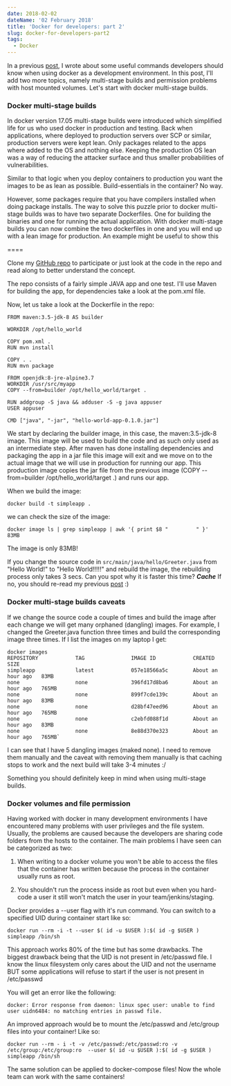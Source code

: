 ```yaml
---
date: 2018-02-02
dateName: '02 February 2018'
title: 'Docker for developers: part 2'
slug: docker-for-developers-part2
tags:
  - Docker
---
```


In a previous [post](https://donchev.is/post/docker-for-developers), I wrote about some useful commands developers should know when using docker as a development environment. In this post, I'll add two more topics, namely multi-stage builds and permission problems with host mounted volumes. Let's start with docker multi-stage builds.

### Docker multi-stage builds

In docker version 17.05 multi-stage builds were introduced which simplified life for us who used docker in production and testing. Back when applications, where deployed to production servers over SCP or similar, production servers were kept lean. Only packages related to the apps where added to the OS and nothing else. Keeping the production OS lean was a way of reducing the attacker surface and thus smaller probabilities of vulnerabilities.

Similar to that logic when you deploy containers to production you want the images to be as lean as possible. Build-essentials in the container? No way.

However, some packages require that you have compilers installed when doing package installs. The way to solve this puzzle prior to docker multi-stage builds was to have two separate Dockerfiles. One for building the binaries and one for running the actual application. With docker multi-stage builds you can now combine the two dockerfiles in one and you will end up with a lean image for production. An example might be useful to show this

====

Clone my [GitHub repo](https://github.com/donchev7/docker-multistage) to participate or just look at the code in the repo and read along to better understand the concept.

The repo consists of a fairly simple JAVA app and one test. I'll use Maven for building the app, for dependencies take a look at the pom.xml file.

Now, let us take a look at the Dockerfile in the repo:

```
FROM maven:3.5-jdk-8 AS builder

WORKDIR /opt/hello_world

COPY pom.xml .
RUN mvn install

COPY . .
RUN mvn package

FROM openjdk:8-jre-alpine3.7
WORKDIR /usr/src/myapp
COPY --from=builder /opt/hello_world/target .

RUN addgroup -S java && adduser -S -g java appuser
USER appuser

CMD ["java", "-jar", "hello-world-app-0.1.0.jar"]
```

We start by declaring the builder image, in this case, the maven:3.5-jdk-8 image. This image will be used to build the code and as such only used as an intermediate step. After maven has done installing dependencies and packaging the app in a jar file this image will exit and we move on to the actual image that we will use in production for running our app. This production image copies the jar file from the previous image (COPY --from=builder /opt/hello_world/target .) and runs our app.

When we build the image:

```
docker build -t simpleapp .
```

we can check the size of the image:

```
docker image ls | grep simpleapp | awk '{ print $8 "         " }'
83MB
```

The image is only 83MB!

If you change the source code in `src/main/java/hello/Greeter.java` from "Hello World!" to "Hello World!!!!!" and rebuild the image, the rebuilding process only takes 3 secs. Can you spot why it is faster this time? ***Cache*** If no, you should re-read my previous [post](https://donchev.is/post/docker-for-developers) :)


### Docker multi-stage builds caveats

If we change the source code a couple of times and build the image after each change we will get many orphaned (dangling) images. For example, I changed the Greeter.java function three times and build the corresponding image three times. If I list the images on my laptop I get:

```
docker images
REPOSITORY            TAG               IMAGE ID            CREATED             SIZE
simpleapp             latest            057e18566a5c        About an hour ago   83MB
none                  none              396fd17d8ba6        About an hour ago   765MB
none                  none              899f7cde139c        About an hour ago   83MB
none                  none              d28bf47eed96        About an hour ago   765MB
none                  none              c2ebfd088f1d        About an hour ago   83MB
none                  none              8e88d370e323        About an hour ago   765MB`
```

I can see that I have 5 dangling images (maked none). I need to remove them manually and the caveat with removing them manually is that caching stops to work and the next build will take 3-4 minutes :/

Something you should definitely keep in mind when using multi-stage builds.


### Docker volumes and file permission

Having worked with docker in many development environments I have encountered many problems with user privileges and the file system. Usually, the problems are caused because the developers are sharing code folders from the hosts to the container. The main problems I have seen can be categorized as two:


1. When writing to a docker volume you won't be able to access the files that the container has written because the process in the container usually runs as root.

2. You shouldn't run the process inside as root but even when you hard-code a user it still won't match the user in your team/jenkins/staging.


Docker provides a --user flag with it's run command. You can switch to a specified UID during container start like so:

```
docker run --rm -i -t --user $( id -u $USER ):$( id -g $USER ) simpleapp /bin/sh
```

This approach works 80% of the time but has some drawbacks. The biggest drawback being that the UID is not present in /etc/passwd file. I know the linux filesystem only cares about the UID and not the username BUT some applications will refuse to start if the user is not present in /etc/passwd

You will get an error like the following:

```
docker: Error response from daemon: linux spec user: unable to find user uidn6484: no matching entries in passwd file.
```

An improved approach would be to mount the /etc/passwd and /etc/group files into your container! Like so:

```
docker run --rm - i -t -v /etc/passwd:/etc/passwd:ro -v /etc/group:/etc/group:ro  --user $( id -u $USER ):$( id -g $USER ) simpleapp /bin/sh
```

The same solution can be applied to docker-compose files! Now the whole team can work with the same containers!

